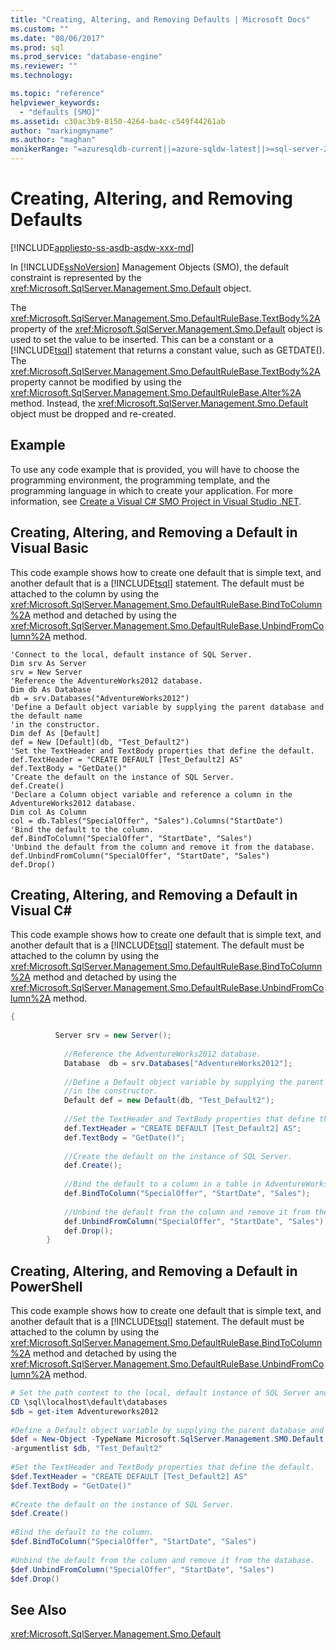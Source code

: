 ```yaml
---
title: "Creating, Altering, and Removing Defaults | Microsoft Docs"
ms.custom: ""
ms.date: "08/06/2017"
ms.prod: sql
ms.prod_service: "database-engine"
ms.reviewer: ""
ms.technology: 

ms.topic: "reference"
helpviewer_keywords: 
  - "defaults [SMO]"
ms.assetid: c30ac3b9-8150-4264-ba4c-c549f44261ab
author: "markingmyname"
ms.author: "maghan"
monikerRange: "=azuresqldb-current||=azure-sqldw-latest||>=sql-server-2016||=sqlallproducts-allversions||>=sql-server-linux-2017||=azuresqldb-mi-current"
---
```

# Creating, Altering, and Removing Defaults
[!INCLUDE[appliesto-ss-asdb-asdw-xxx-md](../../../includes/appliesto-ss-asdb-asdw-xxx-md.md)]

  In [!INCLUDE[ssNoVersion](../../../includes/ssnoversion-md.md)] Management Objects (SMO), the default constraint is represented by the <xref:Microsoft.SqlServer.Management.Smo.Default> object.  
  
 The <xref:Microsoft.SqlServer.Management.Smo.DefaultRuleBase.TextBody%2A> property of the <xref:Microsoft.SqlServer.Management.Smo.Default> object is used to set the value to be inserted. This can be a constant or a [!INCLUDE[tsql](../../../includes/tsql-md.md)] statement that returns a constant value, such as GETDATE(). The <xref:Microsoft.SqlServer.Management.Smo.DefaultRuleBase.TextBody%2A> property cannot be modified by using the <xref:Microsoft.SqlServer.Management.Smo.DefaultRuleBase.Alter%2A> method. Instead, the <xref:Microsoft.SqlServer.Management.Smo.Default> object must be dropped and re-created.  
  
## Example  
 To use any code example that is provided, you will have to choose the programming environment, the programming template, and the programming language in which to create your application. For more information, see [Create a Visual C&#35; SMO Project in Visual Studio .NET](../../../relational-databases/server-management-objects-smo/how-to-create-a-visual-csharp-smo-project-in-visual-studio-net.md).  
  
## Creating, Altering, and Removing a Default in Visual Basic  
 This code example shows how to create one default that is simple text, and another default that is a [!INCLUDE[tsql](../../../includes/tsql-md.md)] statement. The default must be attached to the column by using the <xref:Microsoft.SqlServer.Management.Smo.DefaultRuleBase.BindToColumn%2A> method and detached by using the <xref:Microsoft.SqlServer.Management.Smo.DefaultRuleBase.UnbindFromColumn%2A> method.  
  
```VBNET
'Connect to the local, default instance of SQL Server.
Dim srv As Server
srv = New Server
'Reference the AdventureWorks2012 database.
Dim db As Database
db = srv.Databases("AdventureWorks2012")
'Define a Default object variable by supplying the parent database and the default name 
'in the constructor.
Dim def As [Default]
def = New [Default](db, "Test_Default2")
'Set the TextHeader and TextBody properties that define the default.
def.TextHeader = "CREATE DEFAULT [Test_Default2] AS"
def.TextBody = "GetDate()"
'Create the default on the instance of SQL Server.
def.Create()
'Declare a Column object variable and reference a column in the AdventureWorks2012 database.
Dim col As Column
col = db.Tables("SpecialOffer", "Sales").Columns("StartDate")
'Bind the default to the column.
def.BindToColumn("SpecialOffer", "StartDate", "Sales")
'Unbind the default from the column and remove it from the database.
def.UnbindFromColumn("SpecialOffer", "StartDate", "Sales")
def.Drop()
```
  
## Creating, Altering, and Removing a Default in Visual C#  
 This code example shows how to create one default that is simple text, and another default that is a [!INCLUDE[tsql](../../../includes/tsql-md.md)] statement. The default must be attached to the column by using the <xref:Microsoft.SqlServer.Management.Smo.DefaultRuleBase.BindToColumn%2A> method and detached by using the <xref:Microsoft.SqlServer.Management.Smo.DefaultRuleBase.UnbindFromColumn%2A> method.  
  
```csharp  
{  
  
          Server srv = new Server();  
  
            //Reference the AdventureWorks2012 database.   
            Database  db = srv.Databases["AdventureWorks2012"];  
  
            //Define a Default object variable by supplying the parent database and the default name   
            //in the constructor.   
            Default def = new Default(db, "Test_Default2");  
  
            //Set the TextHeader and TextBody properties that define the default.   
            def.TextHeader = "CREATE DEFAULT [Test_Default2] AS";  
            def.TextBody = "GetDate()";  
  
            //Create the default on the instance of SQL Server.   
            def.Create();  
  
            //Bind the default to a column in a table in AdventureWorks2012  
            def.BindToColumn("SpecialOffer", "StartDate", "Sales");  
  
            //Unbind the default from the column and remove it from the database.   
            def.UnbindFromColumn("SpecialOffer", "StartDate", "Sales");  
            def.Drop();  
        }  
```  
  
## Creating, Altering, and Removing a Default in PowerShell  
 This code example shows how to create one default that is simple text, and another default that is a [!INCLUDE[tsql](../../../includes/tsql-md.md)] statement. The default must be attached to the column by using the <xref:Microsoft.SqlServer.Management.Smo.DefaultRuleBase.BindToColumn%2A> method and detached by using the <xref:Microsoft.SqlServer.Management.Smo.DefaultRuleBase.UnbindFromColumn%2A> method.  
  
```powershell   
# Set the path context to the local, default instance of SQL Server and get a reference to AdventureWorks2012  
CD \sql\localhost\default\databases  
$db = get-item Adventureworks2012  
  
#Define a Default object variable by supplying the parent database and the default name in the constructor.  
$def = New-Object -TypeName Microsoft.SqlServer.Management.SMO.Default `  
-argumentlist $db, "Test_Default2"  
  
#Set the TextHeader and TextBody properties that define the default.   
$def.TextHeader = "CREATE DEFAULT [Test_Default2] AS"  
$def.TextBody = "GetDate()"  
  
#Create the default on the instance of SQL Server.   
$def.Create()  
  
#Bind the default to the column.   
$def.BindToColumn("SpecialOffer", "StartDate", "Sales")  
  
#Unbind the default from the column and remove it from the database.   
$def.UnbindFromColumn("SpecialOffer", "StartDate", "Sales")  
$def.Drop()  
```  
  
## See Also  
 <xref:Microsoft.SqlServer.Management.Smo.Default>  
  
  
